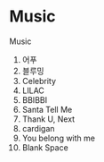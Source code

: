 # Music
Music

1. 어푸
2. 블루밍
3. Celebrity
4. LILAC
5. BBIBBI
6. Santa Tell Me
7. Thank U, Next
8. cardigan
9. You belong with me
10. Blank Space